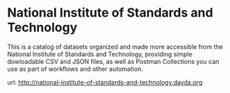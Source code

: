 # National Institute of Standards and Technology

This is a catalog of datasets organized and made more accessible from the National Institute of Standards and Technology, providing simple dowloadable CSV and JSON files, as well as Postman Collections you can use as part of workflows and other automation.

url: http://national-institute-of-standards-and-technology.dayda.org


